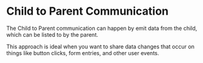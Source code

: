 # Child to Parent Communication 

The Child to Parent communication can happen by emit data from the child, which can be listed to by the parent.


This approach is ideal when you want to share data changes that occur on things like button clicks, form 
entries, and other user events.
